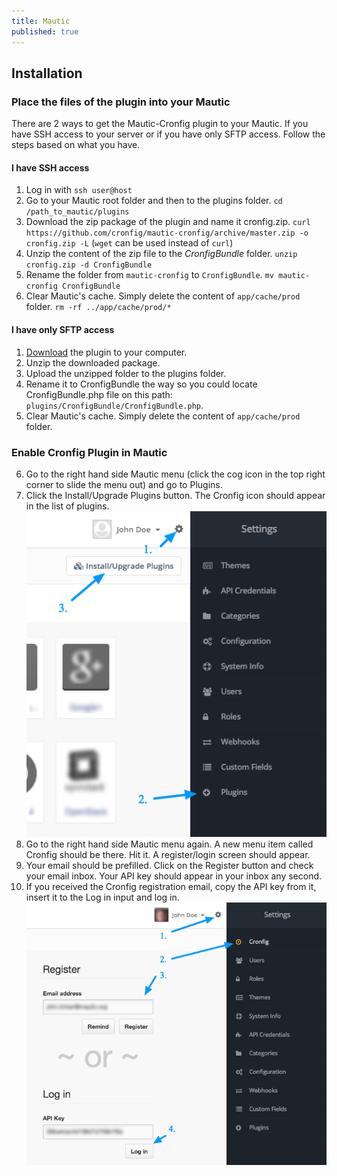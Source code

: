 ```yaml
---
title: Mautic
published: true
---
```


## Installation

### Place the files of the plugin into your Mautic

There are 2 ways to get the Mautic-Cronfig plugin to your Mautic. If you have SSH access to your server or if you have only SFTP access. Follow the steps based on what you have.

#### I have SSH access

1. Log in with `ssh user@host`
2. Go to your Mautic root folder and then to the plugins folder. `cd /path_to_mautic/plugins`
3. Download the zip package of the plugin and name it cronfig.zip. `curl https://github.com/cronfig/mautic-cronfig/archive/master.zip -o cronfig.zip -L` (`wget` can be used instead of `curl`)
4. Unzip the content of the zip file to the _CronfigBundle_ folder. `unzip cronfig.zip -d CronfigBundle`
5. Rename the folder from `mautic-cronfig` to `CronfigBundle`. `mv mautic-cronfig CronfigBundle`
6. Clear Mautic's cache. Simply delete the content of `app/cache/prod` folder. `rm -rf ../app/cache/prod/*`

#### I have only SFTP access

1. [Download](https://cronfig.mautic.net/asset/1:mautic-cronfig-plugin) the plugin to your computer.
2. Unzip the downloaded package.
3. Upload the unzipped folder to the plugins folder.
4. Rename it to CronfigBundle the way so you could locate CronfigBundle.php file on this path: `plugins/CronfigBundle/CronfigBundle.php`.
5. Clear Mautic's cache. Simply delete the content of `app/cache/prod` folder.

### Enable Cronfig Plugin in Mautic

6. Go to the right hand side Mautic menu (click the cog icon in the top right corner to slide the menu out) and go to Plugins.
7. Click the Install/Upgrade Plugins button. The Cronfig icon should appear in the list of plugins.
![Enable Cronfig Plugin](enable-cronfig-plugin.png)
8. Go to the right hand side Mautic menu again. A new menu item called Cronfig should be there. Hit it. A register/login screen should appear.
9. Your email should be prefilled. Click on the Register button and check your email inbox. Your API key should appear in your inbox any second.
10. If you received the Cronfig registration email, copy the API key from it, insert it to the Log in input and log in.
![](cronfig-register-login.png)